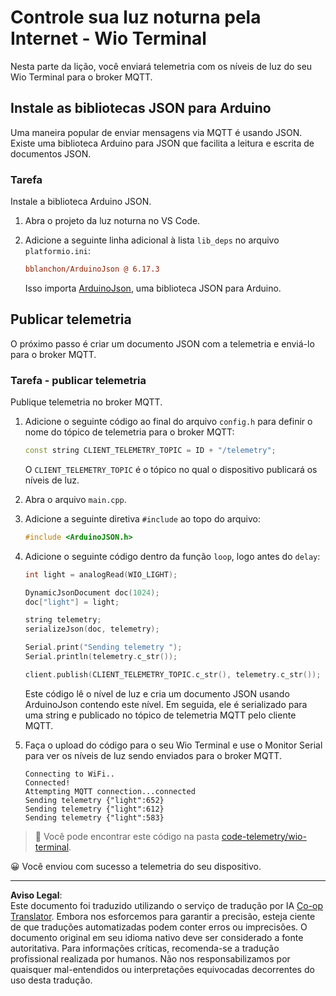 <!--
CO_OP_TRANSLATOR_METADATA:
{
  "original_hash": "4bcc29fe2b65e56eada83d2476279227",
  "translation_date": "2025-08-28T03:32:39+00:00",
  "source_file": "1-getting-started/lessons/4-connect-internet/wio-terminal-telemetry.md",
  "language_code": "br"
}
-->
# Controle sua luz noturna pela Internet - Wio Terminal

Nesta parte da lição, você enviará telemetria com os níveis de luz do seu Wio Terminal para o broker MQTT.

## Instale as bibliotecas JSON para Arduino

Uma maneira popular de enviar mensagens via MQTT é usando JSON. Existe uma biblioteca Arduino para JSON que facilita a leitura e escrita de documentos JSON.

### Tarefa

Instale a biblioteca Arduino JSON.

1. Abra o projeto da luz noturna no VS Code.

1. Adicione a seguinte linha adicional à lista `lib_deps` no arquivo `platformio.ini`:

    ```ini
    bblanchon/ArduinoJson @ 6.17.3
    ```

    Isso importa [ArduinoJson](https://arduinojson.org), uma biblioteca JSON para Arduino.

## Publicar telemetria

O próximo passo é criar um documento JSON com a telemetria e enviá-lo para o broker MQTT.

### Tarefa - publicar telemetria

Publique telemetria no broker MQTT.

1. Adicione o seguinte código ao final do arquivo `config.h` para definir o nome do tópico de telemetria para o broker MQTT:

    ```cpp
    const string CLIENT_TELEMETRY_TOPIC = ID + "/telemetry";
    ```

    O `CLIENT_TELEMETRY_TOPIC` é o tópico no qual o dispositivo publicará os níveis de luz.

1. Abra o arquivo `main.cpp`.

1. Adicione a seguinte diretiva `#include` ao topo do arquivo:

    ```cpp
    #include <ArduinoJSON.h>
    ```

1. Adicione o seguinte código dentro da função `loop`, logo antes do `delay`:

    ```cpp
    int light = analogRead(WIO_LIGHT);

    DynamicJsonDocument doc(1024);
    doc["light"] = light;

    string telemetry;
    serializeJson(doc, telemetry);

    Serial.print("Sending telemetry ");
    Serial.println(telemetry.c_str());

    client.publish(CLIENT_TELEMETRY_TOPIC.c_str(), telemetry.c_str());
    ```

    Este código lê o nível de luz e cria um documento JSON usando ArduinoJson contendo este nível. Em seguida, ele é serializado para uma string e publicado no tópico de telemetria MQTT pelo cliente MQTT.

1. Faça o upload do código para o seu Wio Terminal e use o Monitor Serial para ver os níveis de luz sendo enviados para o broker MQTT.

    ```output
    Connecting to WiFi..
    Connected!
    Attempting MQTT connection...connected
    Sending telemetry {"light":652}
    Sending telemetry {"light":612}
    Sending telemetry {"light":583}
    ```

> 💁 Você pode encontrar este código na pasta [code-telemetry/wio-terminal](../../../../../1-getting-started/lessons/4-connect-internet/code-telemetry/wio-terminal).

😀 Você enviou com sucesso a telemetria do seu dispositivo.

---

**Aviso Legal**:  
Este documento foi traduzido utilizando o serviço de tradução por IA [Co-op Translator](https://github.com/Azure/co-op-translator). Embora nos esforcemos para garantir a precisão, esteja ciente de que traduções automatizadas podem conter erros ou imprecisões. O documento original em seu idioma nativo deve ser considerado a fonte autoritativa. Para informações críticas, recomenda-se a tradução profissional realizada por humanos. Não nos responsabilizamos por quaisquer mal-entendidos ou interpretações equivocadas decorrentes do uso desta tradução.